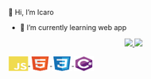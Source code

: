 👋 Hi, I’m Icaro
- 🌱 I’m currently learning web app

<div align="center">
  <a href="https://github.com/Icaro747">
  <img height="180em" src="https://github-readme-stats.vercel.app/api?username=Icaro747&show_icons=true&theme=dark&include_all_commits=true&count_private=true"/>
    <img height="180em" src="https://github-readme-stats.vercel.app/api/top-langs/?username=Icaro747&layout=compact&langs_count=16&theme=dark"/>
</div>

<div style="display: inline_block"><br>
  <img align="center" alt="icaro-Js" height="30" width="40" src="https://raw.githubusercontent.com/devicons/devicon/master/icons/javascript/javascript-plain.svg">
  <img align="center" alt="icaro-HTML" height="30" width="40" src="https://raw.githubusercontent.com/devicons/devicon/master/icons/html5/html5-original.svg">
  <img align="center" alt="icaro-CSS" height="30" width="40" src="https://raw.githubusercontent.com/devicons/devicon/master/icons/css3/css3-original.svg">
  <img align="center" alt="icaro-Csharp" height="30" width="40" src="https://raw.githubusercontent.com/devicons/devicon/master/icons/csharp/csharp-original.svg">
</div>
